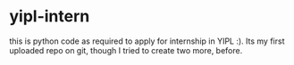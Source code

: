 yipl-intern
===========
this is python code as required to apply for internship in YIPL :). Its my first uploaded repo on git, though I tried to create two more, before.
